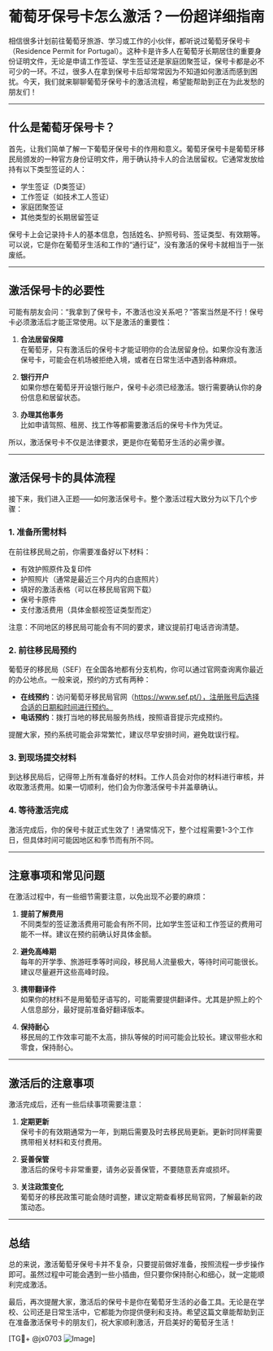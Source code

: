 # 葡萄牙保号卡怎么激活？一份超详细指南

相信很多计划前往葡萄牙旅游、学习或工作的小伙伴，都听说过葡萄牙保号卡（Residence Permit for Portugal）。这种卡是许多人在葡萄牙长期居住的重要身份证明文件，无论是申请工作签证、学生签证还是家庭团聚签证，保号卡都是必不可少的一环。不过，很多人在拿到保号卡后却常常因为不知道如何激活而感到困扰。今天，我们就来聊聊葡萄牙保号卡的激活流程，希望能帮助到正在为此发愁的朋友们！

---

## 什么是葡萄牙保号卡？

首先，让我们简单了解一下葡萄牙保号卡的作用和意义。葡萄牙保号卡是葡萄牙移民局颁发的一种官方身份证明文件，用于确认持卡人的合法居留权。它通常发放给持有以下类型签证的人：

- 学生签证（D类签证）
- 工作签证（如技术工人签证）
- 家庭团聚签证
- 其他类型的长期居留签证

保号卡上会记录持卡人的基本信息，包括姓名、护照号码、签证类型、有效期等。可以说，它是你在葡萄牙生活和工作的“通行证”，没有激活的保号卡就相当于一张废纸。

---

## 激活保号卡的必要性

可能有朋友会问：“我拿到了保号卡，不激活也没关系吧？”答案当然是不行！保号卡必须激活后才能正常使用。以下是激活的重要性：

1. **合法居留保障**  
   在葡萄牙，只有激活后的保号卡才能证明你的合法居留身份。如果你没有激活保号卡，可能会在机场被拒绝入境，或者在日常生活中遇到各种麻烦。

2. **银行开户**  
   如果你想在葡萄牙开设银行账户，保号卡必须已经激活。银行需要确认你的身份信息和居留状态。

3. **办理其他事务**  
   比如申请驾照、租房、找工作等都需要激活后的保号卡作为凭证。

所以，激活保号卡不仅是法律要求，更是你在葡萄牙生活的必需步骤。

---

## 激活保号卡的具体流程

接下来，我们进入正题——如何激活保号卡。整个激活过程大致分为以下几个步骤：

### 1. 准备所需材料

在前往移民局之前，你需要准备好以下材料：
- 有效护照原件及复印件
- 护照照片（通常是最近三个月内的白底照片）
- 填好的激活表格（可以在移民局官网下载）
- 保号卡原件
- 支付激活费用（具体金额视签证类型而定）

注意：不同地区的移民局可能会有不同的要求，建议提前打电话咨询清楚。

### 2. 前往移民局预约

葡萄牙的移民局（SEF）在全国各地都有分支机构，你可以通过官网查询离你最近的办公地点。一般来说，预约的方式有两种：

- **在线预约**：访问葡萄牙移民局官网（https://www.sef.pt/），注册账号后选择合适的日期和时间进行预约。
- **电话预约**：拨打当地的移民局服务热线，按照语音提示完成预约。

提醒大家，预约系统可能会非常繁忙，建议尽早安排时间，避免耽误行程。

### 3. 到现场提交材料

到达移民局后，记得带上所有准备好的材料。工作人员会对你的材料进行审核，并收取激活费用。如果一切顺利，他们会为你激活保号卡并盖章确认。

### 4. 等待激活完成

激活完成后，你的保号卡就正式生效了！通常情况下，整个过程需要1-3个工作日，但具体时间可能因地区和季节而有所不同。

---

## 注意事项和常见问题

在激活过程中，有一些细节需要注意，以免出现不必要的麻烦：

1. **提前了解费用**  
   不同类型的签证激活费用可能会有所不同，比如学生签证和工作签证的费用可能不一样。建议在预约前确认好具体金额。

2. **避免高峰期**  
   每年的开学季、旅游旺季等时间段，移民局人流量极大，等待时间可能很长。建议尽量避开这些高峰时段。

3. **携带翻译件**  
   如果你的材料不是用葡萄牙语写的，可能需要提供翻译件。尤其是护照上的个人信息部分，最好提前准备好翻译版本。

4. **保持耐心**  
   移民局的工作效率可能不太高，排队等候的时间可能会比较长。建议带些水和零食，保持耐心。

---

## 激活后的注意事项

激活完成后，还有一些后续事项需要注意：

1. **定期更新**  
   保号卡的有效期通常为一年，到期后需要及时去移民局更新。更新时同样需要携带相关材料和支付费用。

2. **妥善保管**  
   激活后的保号卡非常重要，请务必妥善保管，不要随意丢弃或损坏。

3. **关注政策变化**  
   葡萄牙的移民政策可能会随时调整，建议定期查看移民局官网，了解最新的政策动态。

---

## 总结

总的来说，激活葡萄牙保号卡并不复杂，只要提前做好准备，按照流程一步步操作即可。虽然过程中可能会遇到一些小插曲，但只要你保持耐心和细心，就一定能顺利完成激活。

最后，再次提醒大家，激活后的保号卡是你在葡萄牙生活的必备工具。无论是在学校、公司还是日常生活中，它都能为你提供便利和支持。希望这篇文章能帮助到正在准备激活保号卡的朋友们，祝大家顺利激活，开启美好的葡萄牙生活！

[TG💪+ @jx0703 ![Image](https://github.com/user-attachments/assets/dbca1d08-cadb-493c-b0ec-ad6f7a83f270)]